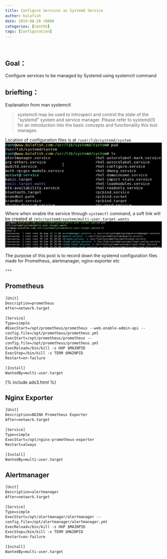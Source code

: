 ```yaml
---
title: Configure Services as Systemd Service
author: bulafish
date: 2019-08-28 +0800
categories: [CentOS]
tags: [Configuration]
---
```


<br>

## Goal：
Configure services to be managed by Systemd using systemctl command

## briefting：
Explanation from man systemctl
> systemctl may be used to introspect and control the state of the "systemd" system and service manager.  Please refer to systemd(1) for an introduction into the basic concepts and functionality this tool manages.

Location of configuration files is at `/user/lib/systemd/system`
![systemctl](/assets/img/20200828034.png)

Where when enable the service through `systemctl` command, a soft link will be created at `/etc/systemd/system/multi-user.target.wants`
![systemctl](/assets/img/20200828035.png)

The purpose of this post is to record down the systemd configuration files made for Prometheus, alertmanager, nginx-exporter etc

`***`

## Prometheus

```shell
[Unit]
Description=prometheus
After=network.target

[Service]
Type=simple
#ExecStart=/opt/prometheus/prometheus --web.enable-admin-api --config.file=/opt/prometheus/prometheus.yml
ExecStart=/opt/prometheus/prometheus --config.file=/opt/prometheus/prometheus.yml
ExecReload=/bin/kill -s HUP $MAINPID
ExecStop=/bin/kill -s TERM $MAINPID
Restart=on-failure

[Install]
WantedBy=multi-user.target
```

{% include ads3.html %}

## Nginx Exporter

```shell
[Unit]
Description=NGINX Prometheus Exporter
After=network.target

[Service]
Type=simple
ExecStart=/opt/nginx-prometheus-exporter
Restart=always

[Install]
WantedBy=multi-user.target
```

## Alertmanager

```shell
[Unit]
Description=alertmanager
After=network.target

[Service]
Type=simple
ExecStart=/opt/alertmanager/alertmanager --config.file=/opt/alertmanager/alertmanager.yml
ExecReload=/bin/kill -s HUP $MAINPID
ExecStop=/bin/kill -s TERM $MAINPID
Restart=on-failure

[Install]
WantedBy=multi-user.target
```